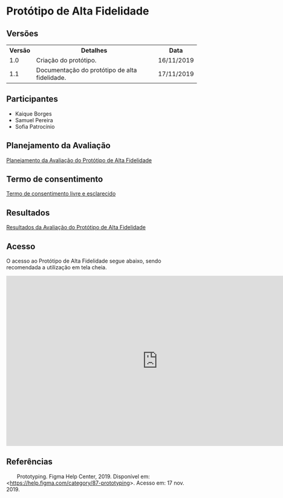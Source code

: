 # Protótipo de Alta Fidelidade
<div class="line"></div>

## Versões

<table class="versions">
	<tr>
		<th class="version_header">Versão</th>
		<th>Detalhes</th>
		<th>Data</th>
	</tr>
	<tr>
		<td>1.0</td>
		<td>Criação do protótipo.</td>
		<td>16/11/2019</td>
	</tr>	
	<tr>
		<td>1.1</td>
		<td>Documentação do protótipo de alta fidelidade.</td>
		<td>17/11/2019</td>
	</tr>	
</table> 

## Participantes
- Kaique Borges
- Samuel Pereira
- Sofia Patrocínio

## Planejamento da Avaliação

[Planejamento da Avaliação do Protótipo de Alta Fidelidade](./planejamento_avaliacao_alta_fidelidade.md)

## Termo de consentimento

[Termo de consentimento livre e esclarecido](./termo_consentimento.md)

## Resultados

[Resultados da Avaliação do Protótipo de Alta Fidelidade](./teste_usabilidade.md)
<!-- <table class="versions">
 <tr>
  <th>Teste</th>
  <th>Resultado</th>
 </tr>
 <tr>
  <th>
    1
  </th>
  <th>
   "Tá muito bom, tá bem intuitivo para o usuário, além de estar muito bonito. Utilizar verde e amarelo em diferentes lugares, mas ambos com destaque achei legal. A barra de pesquisa atualizaria enquanto digita ou após clicar em algo? Porque se for após clicar em algo, falta esse algo, esse algo pode ser uma lupinha, qualquer coisa que indique respostas para o usuário. As etiquetas provavelmente são filtros de grupo, certo? Achei legal um select. E por último, a lixeira vermelha em cima do azul, acho que ficou muito escondida. Enfim, tá maravilhoso demais, arrasaram."
  </th>
 </tr>
</table> 
<br> -->

## Acesso
O acesso ao Protótipo de Alta Fidelidade segue abaixo, sendo recomendada a utilização em tela cheia.

<iframe style="border: none;" width="800" height="450" src="https://www.figma.com/embed?embed_host=share&url=https%3A%2F%2Fwww.figma.com%2Fproto%2FHWicEKSVt5Iw9OEUfeWcsa4Q%2FMeraki%3Fnode-id%3D243%253A161%26scaling%3Dmin-zoom" allowfullscreen></iframe>

## Referências
&emsp;&emsp;Prototyping. Figma Help Center, 2019. Disponível em: <<a href=https://help.figma.com/category/87-prototyping>https://help.figma.com/category/87-prototyping</a>>. Acesso em: 17 nov. 2019.